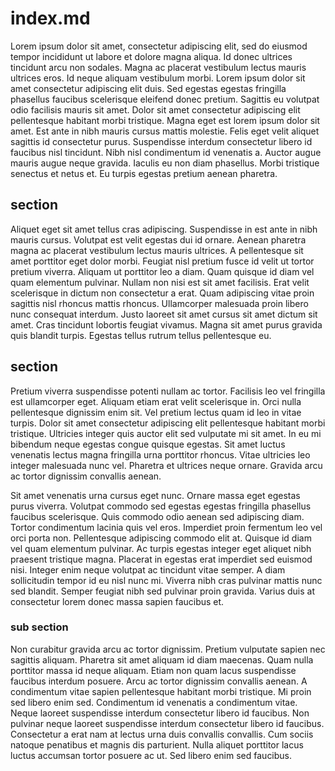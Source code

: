# index.md

Lorem ipsum dolor sit amet, consectetur adipiscing elit, sed do eiusmod tempor incididunt ut labore et dolore magna aliqua. Id donec ultrices tincidunt arcu non sodales. Magna ac placerat vestibulum lectus mauris ultrices eros. Id neque aliquam vestibulum morbi. Lorem ipsum dolor sit amet consectetur adipiscing elit duis. Sed egestas egestas fringilla phasellus faucibus scelerisque eleifend donec pretium. Sagittis eu volutpat odio facilisis mauris sit amet. Dolor sit amet consectetur adipiscing elit pellentesque habitant morbi tristique. Magna eget est lorem ipsum dolor sit amet. Est ante in nibh mauris cursus mattis molestie. Felis eget velit aliquet sagittis id consectetur purus. Suspendisse interdum consectetur libero id faucibus nisl tincidunt. Nibh nisl condimentum id venenatis a. Auctor augue mauris augue neque gravida. Iaculis eu non diam phasellus. Morbi tristique senectus et netus et. Eu turpis egestas pretium aenean pharetra.

## section

Aliquet eget sit amet tellus cras adipiscing. Suspendisse in est ante in nibh mauris cursus. Volutpat est velit egestas dui id ornare. Aenean pharetra magna ac placerat vestibulum lectus mauris ultrices. A pellentesque sit amet porttitor eget dolor morbi. Feugiat nisl pretium fusce id velit ut tortor pretium viverra. Aliquam ut porttitor leo a diam. Quam quisque id diam vel quam elementum pulvinar. Nullam non nisi est sit amet facilisis. Erat velit scelerisque in dictum non consectetur a erat. Quam adipiscing vitae proin sagittis nisl rhoncus mattis rhoncus. Ullamcorper malesuada proin libero nunc consequat interdum. Justo laoreet sit amet cursus sit amet dictum sit amet. Cras tincidunt lobortis feugiat vivamus. Magna sit amet purus gravida quis blandit turpis. Egestas tellus rutrum tellus pellentesque eu.

## section

Pretium viverra suspendisse potenti nullam ac tortor. Facilisis leo vel fringilla est ullamcorper eget. Aliquam etiam erat velit scelerisque in. Orci nulla pellentesque dignissim enim sit. Vel pretium lectus quam id leo in vitae turpis. Dolor sit amet consectetur adipiscing elit pellentesque habitant morbi tristique. Ultricies integer quis auctor elit sed vulputate mi sit amet. In eu mi bibendum neque egestas congue quisque egestas. Sit amet luctus venenatis lectus magna fringilla urna porttitor rhoncus. Vitae ultricies leo integer malesuada nunc vel. Pharetra et ultrices neque ornare. Gravida arcu ac tortor dignissim convallis aenean.

Sit amet venenatis urna cursus eget nunc. Ornare massa eget egestas purus viverra. Volutpat commodo sed egestas egestas fringilla phasellus faucibus scelerisque. Quis commodo odio aenean sed adipiscing diam. Tortor condimentum lacinia quis vel eros. Imperdiet proin fermentum leo vel orci porta non. Pellentesque adipiscing commodo elit at. Quisque id diam vel quam elementum pulvinar. Ac turpis egestas integer eget aliquet nibh praesent tristique magna. Placerat in egestas erat imperdiet sed euismod nisi. Integer enim neque volutpat ac tincidunt vitae semper. A diam sollicitudin tempor id eu nisl nunc mi. Viverra nibh cras pulvinar mattis nunc sed blandit. Semper feugiat nibh sed pulvinar proin gravida. Varius duis at consectetur lorem donec massa sapien faucibus et.

### sub section

Non curabitur gravida arcu ac tortor dignissim. Pretium vulputate sapien nec sagittis aliquam. Pharetra sit amet aliquam id diam maecenas. Quam nulla porttitor massa id neque aliquam. Etiam non quam lacus suspendisse faucibus interdum posuere. Arcu ac tortor dignissim convallis aenean. A condimentum vitae sapien pellentesque habitant morbi tristique. Mi proin sed libero enim sed. Condimentum id venenatis a condimentum vitae. Neque laoreet suspendisse interdum consectetur libero id faucibus. Non pulvinar neque laoreet suspendisse interdum consectetur libero id faucibus. Consectetur a erat nam at lectus urna duis convallis convallis. Cum sociis natoque penatibus et magnis dis parturient. Nulla aliquet porttitor lacus luctus accumsan tortor posuere ac ut. Sed libero enim sed faucibus.
